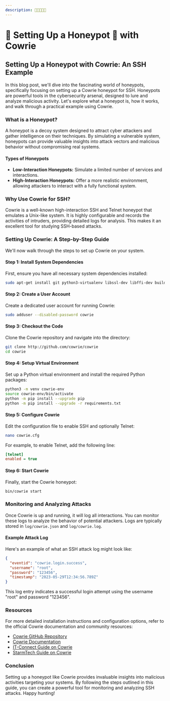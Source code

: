 ```yaml
---
description: 🍯🍯🍯🍯🍯
---
```


# 🍯 Setting Up a Honeypot 🍯 with Cowrie

## Setting Up a Honeypot with Cowrie: An SSH Example

In this blog post, we'll dive into the fascinating world of honeypots, specifically focusing on setting up a Cowrie honeypot for SSH. Honeypots are powerful tools in the cybersecurity arsenal, designed to lure and analyze malicious activity. Let's explore what a honeypot is, how it works, and walk through a practical example using Cowrie.

### What is a Honeypot?

A honeypot is a decoy system designed to attract cyber attackers and gather intelligence on their techniques. By simulating a vulnerable system, honeypots can provide valuable insights into attack vectors and malicious behavior without compromising real systems.

#### Types of Honeypots

* **Low-Interaction Honeypots:** Simulate a limited number of services and interactions.
* **High-Interaction Honeypots:** Offer a more realistic environment, allowing attackers to interact with a fully functional system.

### Why Use Cowrie for SSH?

Cowrie is a well-known high-interaction SSH and Telnet honeypot that emulates a Unix-like system. It is highly configurable and records the activities of intruders, providing detailed logs for analysis. This makes it an excellent tool for studying SSH-based attacks.

### Setting Up Cowrie: A Step-by-Step Guide

We'll now walk through the steps to set up Cowrie on your system.

#### Step 1: Install System Dependencies

First, ensure you have all necessary system dependencies installed:

```sh
sudo apt-get install git python3-virtualenv libssl-dev libffi-dev build-essential libpython3-dev python3-minimal authbind virtualenv
```

#### Step 2: Create a User Account

Create a dedicated user account for running Cowrie:

```sh
sudo adduser --disabled-password cowrie
```

#### Step 3: Checkout the Code

Clone the Cowrie repository and navigate into the directory:

```sh
git clone http://github.com/cowrie/cowrie
cd cowrie
```

#### Step 4: Setup Virtual Environment

Set up a Python virtual environment and install the required Python packages:

```sh
python3 -m venv cowrie-env
source cowrie-env/bin/activate
python -m pip install --upgrade pip
python -m pip install --upgrade -r requirements.txt
```

#### Step 5: Configure Cowrie

Edit the configuration file to enable SSH and optionally Telnet:

```sh
nano cowrie.cfg
```

For example, to enable Telnet, add the following line:

```ini
[telnet]
enabled = true
```

#### Step 6: Start Cowrie

Finally, start the Cowrie honeypot:

```sh
bin/cowrie start
```

### Monitoring and Analyzing Attacks

Once Cowrie is up and running, it will log all interactions. You can monitor these logs to analyze the behavior of potential attackers. Logs are typically stored in `log/cowrie.json` and `log/cowrie.log`.

#### Example Attack Log

Here's an example of what an SSH attack log might look like:

```json
{
  "eventid": "cowrie.login.success",
  "username": "root",
  "password": "123456",
  "timestamp": "2023-05-29T12:34:56.789Z"
}
```

This log entry indicates a successful login attempt using the username "root" and password "123456".

### Resources

For more detailed installation instructions and configuration options, refer to the official Cowrie documentation and community resources:

* [Cowrie GitHub Repository](https://github.com/cowrie/cowrie)
* [Cowrie Documentation](https://cowrie.readthedocs.io/en/latest/INSTALL.html)
* [IT-Connect Guide on Cowrie](https://www.it-connect.fr/mise-en-place-et-etude-dun-honey-pot-ssh-cowrie/)
* [StarmTech Guide on Cowrie](https://starmtech.fr/2023/05/10/guide-complet-cowrie-honeypot/)

### Conclusion

Setting up a honeypot like Cowrie provides invaluable insights into malicious activities targeting your systems. By following the steps outlined in this guide, you can create a powerful tool for monitoring and analyzing SSH attacks. Happy hunting!
